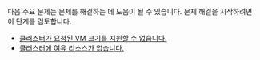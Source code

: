 다음 주요 문제는 문제를 해결하는 데 도움이 될 수 있습니다. 문제 해결을 시작하려면 이 단계를 검토합니다.

- [클러스터가 요청된 VM 크기를 지원할 수 없습니다.](../articles/virtual-machines/troubleshooting/troubleshoot-deploy-vm-windows.md#the-cluster-cannot-support-the-requested-vm-size)
- [클러스터에 여유 리소스가 없습니다.](../articles/virtual-machines/troubleshooting/troubleshoot-deploy-vm-windows.md#the-cluster-does-not-have-free-resources)
